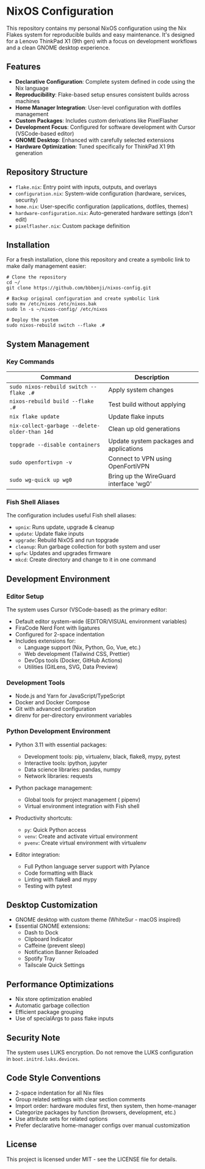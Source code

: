 # NixOS Configuration

This repository contains my personal NixOS configuration using the Nix Flakes system for reproducible builds and easy maintenance. It's designed for a Lenovo ThinkPad X1 (9th gen) with a focus on development workflows and a clean GNOME desktop experience.

## Features

- **Declarative Configuration**: Complete system defined in code using the Nix language
- **Reproducibility**: Flake-based setup ensures consistent builds across machines
- **Home Manager Integration**: User-level configuration with dotfiles management
- **Custom Packages**: Includes custom derivations like PixelFlasher
- **Development Focus**: Configured for software development with Cursor (VSCode-based editor)
- **GNOME Desktop**: Enhanced with carefully selected extensions
- **Hardware Optimization**: Tuned specifically for ThinkPad X1 9th generation

## Repository Structure

- `flake.nix`: Entry point with inputs, outputs, and overlays
- `configuration.nix`: System-wide configuration (hardware, services, security)
- `home.nix`: User-specific configuration (applications, dotfiles, themes)
- `hardware-configuration.nix`: Auto-generated hardware settings (don't edit)
- `pixelflasher.nix`: Custom package definition

## Installation

For a fresh installation, clone this repository and create a symbolic link to make daily management easier:

```shell
# Clone the repository
cd ~/
git clone https://github.com/bbbenji/nixos-config.git

# Backup original configuration and create symbolic link
sudo mv /etc/nixos /etc/nixos.bak
sudo ln -s ~/nixos-config/ /etc/nixos

# Deploy the system
sudo nixos-rebuild switch --flake .#
```

## System Management

### Key Commands

| Command                                       | Description                             |
| --------------------------------------------- | --------------------------------------- |
| `sudo nixos-rebuild switch --flake .#`        | Apply system changes                    |
| `nixos-rebuild build --flake .#`              | Test build without applying             |
| `nix flake update`                            | Update flake inputs                     |
| `nix-collect-garbage --delete-older-than 14d` | Clean up old generations                |
| `topgrade --disable containers`               | Update system packages and applications |
| `sudo openfortivpn -v`                        | Connect to VPN using OpenFortiVPN       |
| `sudo wg-quick up wg0`                        | Bring up the WireGuard interface 'wg0'  |

### Fish Shell Aliases

The configuration includes useful Fish shell aliases:

- `upnix`: Runs update, upgrade & cleanup
- `update`: Update flake inputs
- `upgrade`: Rebuild NixOS and run topgrade
- `cleanup`: Run garbage collection for both system and user
- `upfw`: Updates and upgrades firmware
- `mkcd`: Create directory and change to it in one command

## Development Environment

### Editor Setup

The system uses Cursor (VSCode-based) as the primary editor:

- Default editor system-wide (EDITOR/VISUAL environment variables)
- FiraCode Nerd Font with ligatures
- Configured for 2-space indentation
- Includes extensions for:
  - Language support (Nix, Python, Go, Vue, etc.)
  - Web development (Tailwind CSS, Prettier)
  - DevOps tools (Docker, GitHub Actions)
  - Utilities (GitLens, SVG, Data Preview)

### Development Tools

- Node.js and Yarn for JavaScript/TypeScript
- Docker and Docker Compose
- Git with advanced configuration
- direnv for per-directory environment variables

### Python Development Environment

- Python 3.11 with essential packages:

  - Development tools: pip, virtualenv, black, flake8, mypy, pytest
  - Interactive tools: ipython, jupyter
  - Data science libraries: pandas, numpy
  - Network libraries: requests

- Python package management:

  - Global tools for project management ( pipenv)
  - Virtual environment integration with Fish shell

- Productivity shortcuts:

  - `py`: Quick Python access
  - `venv`: Create and activate virtual environment
  - `pvenv`: Create virtual environment with virtualenv

- Editor integration:
  - Full Python language server support with Pylance
  - Code formatting with Black
  - Linting with flake8 and mypy
  - Testing with pytest

## Desktop Customization

- GNOME desktop with custom theme (WhiteSur - macOS inspired)
- Essential GNOME extensions:
  - Dash to Dock
  - Clipboard Indicator
  - Caffeine (prevent sleep)
  - Notification Banner Reloaded
  - Spotify Tray
  - Tailscale Quick Settings

## Performance Optimizations

- Nix store optimization enabled
- Automatic garbage collection
- Efficient package grouping
- Use of specialArgs to pass flake inputs

## Security Note

The system uses LUKS encryption. Do not remove the LUKS configuration in `boot.initrd.luks.devices`.

## Code Style Conventions

- 2-space indentation for all Nix files
- Group related settings with clear section comments
- Import order: hardware modules first, then system, then home-manager
- Categorize packages by function (browsers, development, etc.)
- Use attribute sets for related options
- Prefer declarative home-manager configs over manual customization

## License

This project is licensed under MIT - see the LICENSE file for details.

